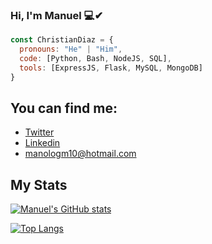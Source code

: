 ### Hi, I'm Manuel 💻✔
```js
const ChristianDiaz = {
  pronouns: "He" | "Him",
  code: [Python, Bash, NodeJS, SQL],
  tools: [ExpressJS, Flask, MySQL, MongoDB]
}
```

## You can find me: 
- [Twitter](https://twitter.com/fersh_t)
- [Linkedin](https://www.linkedin.com/in/christian-fernando-diaz-bola%C3%B1os-575218197/)
- manologm10@hotmail.com

## My Stats

 [![Manuel's GitHub stats](https://github-readme-stats.vercel.app/api?username=TheMasterTz&show_icons=true&theme=radical)](https://github.com/anuraghazra/github-readme-stats)

 [![Top Langs](https://github-readme-stats.vercel.app/api/top-langs/?username=TheMasterTz&layout=compact&show_icons=true&theme=radical)](https://github.com/anuraghazra/github-readme-stats)
